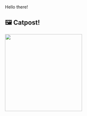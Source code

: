 Hello there!



## 🖼️ Catpost!

<sub>
    <img src="https://cdn2.thecatapi.com/images/6ji.jpg" height="256">
</sub>

